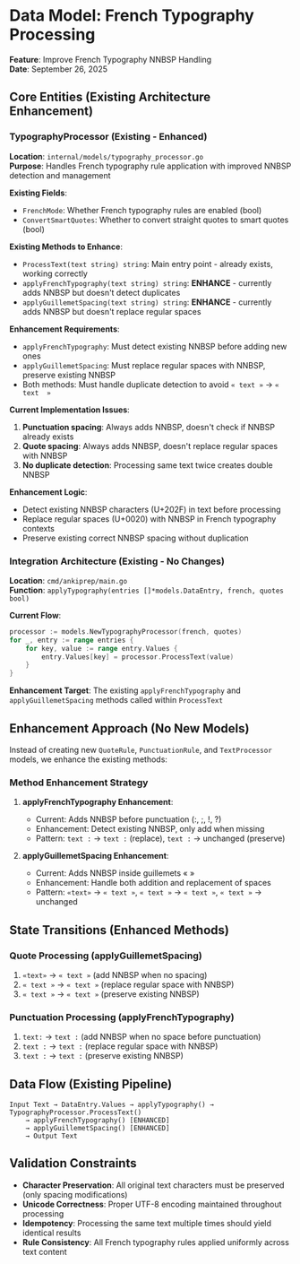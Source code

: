 # Data Model: French Typography Processing

**Feature**: Improve French Typography NNBSP Handling  
**Date**: September 26, 2025

## Core Entities (Existing Architecture Enhancement)

### TypographyProcessor (Existing - Enhanced)
**Location**: `internal/models/typography_processor.go`  
**Purpose**: Handles French typography rule application with improved NNBSP detection and management

**Existing Fields**:
- `FrenchMode`: Whether French typography rules are enabled (bool)
- `ConvertSmartQuotes`: Whether to convert straight quotes to smart quotes (bool)

**Existing Methods to Enhance**:
- `ProcessText(text string) string`: Main entry point - already exists, working correctly
- `applyFrenchTypography(text string) string`: **ENHANCE** - currently adds NNBSP but doesn't detect duplicates
- `applyGuillemetSpacing(text string) string`: **ENHANCE** - currently adds NNBSP but doesn't replace regular spaces

**Enhancement Requirements**:
- `applyFrenchTypography`: Must detect existing NNBSP before adding new ones
- `applyGuillemetSpacing`: Must replace regular spaces with NNBSP, preserve existing NNBSP
- Both methods: Must handle duplicate detection to avoid `« text »` → `«  text  »`

**Current Implementation Issues**:
1. **Punctuation spacing**: Always adds NNBSP, doesn't check if NNBSP already exists
2. **Quote spacing**: Always adds NNBSP, doesn't replace regular spaces with NNBSP
3. **No duplicate detection**: Processing same text twice creates double NNBSP

**Enhancement Logic**:
- Detect existing NNBSP characters (U+202F) in text before processing
- Replace regular spaces (U+0020) with NNBSP in French typography contexts
- Preserve existing correct NNBSP spacing without duplication

### Integration Architecture (Existing - No Changes)

**Location**: `cmd/ankiprep/main.go`  
**Function**: `applyTypography(entries []*models.DataEntry, french, quotes bool)`

**Current Flow**:
```go
processor := models.NewTypographyProcessor(french, quotes)
for _, entry := range entries {
    for key, value := range entry.Values {
        entry.Values[key] = processor.ProcessText(value)
    }
}
```

**Enhancement Target**: The existing `applyFrenchTypography` and `applyGuillemetSpacing` methods called within `ProcessText`

## Enhancement Approach (No New Models)

Instead of creating new `QuoteRule`, `PunctuationRule`, and `TextProcessor` models, we enhance the existing methods:

### Method Enhancement Strategy

1. **applyFrenchTypography Enhancement**:
   - Current: Adds NNBSP before punctuation (:, ;, !, ?)
   - Enhancement: Detect existing NNBSP, only add when missing
   - Pattern: `text :` → `text :` (replace), `text :` → unchanged (preserve)

2. **applyGuillemetSpacing Enhancement**:
   - Current: Adds NNBSP inside guillemets « »
   - Enhancement: Handle both addition and replacement of spaces
   - Pattern: `«text»` → `« text »`, `« text »` → `« text »`, `« text »` → unchanged

## State Transitions (Enhanced Methods)

### Quote Processing (applyGuillemetSpacing)
1. `«text»` → `« text »` (add NNBSP when no spacing)
2. `« text »` → `« text »` (replace regular space with NNBSP)  
3. `« text »` → `« text »` (preserve existing NNBSP)

### Punctuation Processing (applyFrenchTypography)
1. `text:` → `text :` (add NNBSP when no space before punctuation)
2. `text :` → `text :` (replace regular space with NNBSP)
3. `text :` → `text :` (preserve existing NNBSP)

## Data Flow (Existing Pipeline)

```
Input Text → DataEntry.Values → applyTypography() → TypographyProcessor.ProcessText() 
    → applyFrenchTypography() [ENHANCED] 
    → applyGuillemetSpacing() [ENHANCED] 
    → Output Text
```

## Validation Constraints

- **Character Preservation**: All original text characters must be preserved (only spacing modifications)
- **Unicode Correctness**: Proper UTF-8 encoding maintained throughout processing
- **Idempotency**: Processing the same text multiple times should yield identical results
- **Rule Consistency**: All French typography rules applied uniformly across text content